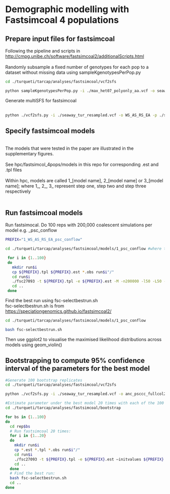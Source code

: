 Demographic modelling with Fastsimcoal 4 populations
================

## Prepare input files for fastsimcoal

Following the pipeline and scripts in
<http://cmpg.unibe.ch/software/fastsimcoal2/additionalScripts.html>  
<br> Randomly subsample a fixed number of genotypes for each pop to a
dataset without missing data using sampleKgenotypesPerPop.py

``` bash
cd ./turqueti/tarcap/analyses/fastsimcoal/vcf2sfs

python sampleKgenotypesPerPop.py -i ./max_het07_polyonly_aa.vcf -o seaway_tur_resampled.vcf -p original_diploid_popmap.txt -k Amundsen:4,Ross:8,EA:5,Weddell:15 -v
```

Generate multiSFS for fastsimcoal  
<br>

``` bash
python ./vcf2sfs.py -i ./seaway_tur_resampled.vcf -o WS_AS_RS_EA -p ./seaway_tur_resampled_popmap.txt -q Weddell,Amundsen,Ross,EA -v
```

## Specify fastsimcoal models

<br> The models that were tested in the paper are illustrated in the
supplementary figures.  
<br> See hpc/fastsimcol_4pops/models in this repo for corresponding .est
and .tpl files  
<br> Within hpc, models are called 1\_\[model name\], 2\_\[model name\]
or 3\_\[model name\]; where 1\_, 2\_, 3\_ represent step one, step two
and step three respectively  
<br>

## Run fastsimcoal models

Run fastsimocal. Do 100 reps with 200,000 coalescent simulations per
model e.g. \_psc_conflow

``` bash
PREFIX="1_WS_AS_RS_EA_psc_conflow"

cd ./turqueti/tarcap/analyses/fastsimcoal/models/1_psc_conflow #where the .est, .tpl and .obs are

 for i in {1..100}
 do
   mkdir run$i
   cp ${PREFIX}.tpl ${PREFIX}.est *.obs run$i"/"
   cd run$i
   ./fsc27093 -t ${PREFIX}.tpl -e ${PREFIX}.est -M -n200000 -l50 -L50 -C10 -c10 -B10 -d --multiSFS &> log.oe
   cd ..
 done
```

Find the best run using fsc-selectbestrun.sh  
fsc-selectbestrun.sh is from
<https://speciationgenomics.github.io/fastsimcoal2/>

``` bash
cd ./turqueti/tarcap/analyses/fastsimcoal/models/1_psc_conflow

bash fsc-selectbestrun.sh
```

Then use ggplot2 to visualise the maximised likelihood distributions
across models using geom_violin()

## Bootstrapping to compute 95% confidence interval of the parameters for the best model

``` bash
#Generate 100 bootstrap replicates
cd ./turqueti/tarcap/analyses/fastsimcoal/vcf2sfs

python ./vcf2sfs.py -i ./seaway_tur_resampled.vcf -o anc_psccc_fullcol2 -p seaway_tur_resampled_popmap.txt -q Weddell,Amundsen,Ross,EA -m -v -b 100
```

``` bash
#Estimate parameter under the best model 20 times with each of the 100 boostrapped SFS 
cd ./turqueti/tarcap/analyses/fastsimcoal/bootstrap

for bs in {1..100}
do
  cd rep$bs
  # Run fastsimcoal 20 times:
  for i in {1..20}
  do
    mkdir run$i
    cp *.est *.tpl *.obs run$i"/"
    cd run$i
    ./fsc27093 -t ${PREFIX}.tpl -e ${PREFIX}.est –initvalues ${PREFIX}.pv -M -n200000 -l50 -L50 -C10 -c10 -B10 -d --multiSFS &> log.oe
    cd ..
  done
  # Find the best run:
  bash fsc-selectbestrun.sh
  cd ..
done
```
